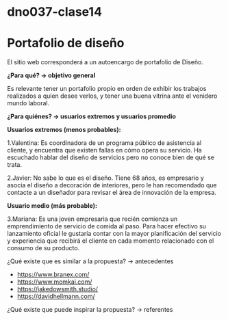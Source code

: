 # dno037-clase14
# Portafolio de diseño 
El sitio web corresponderá a un autoencargo de portafolio de Diseño. 

**¿Para qué? → objetivo general**

Es relevante tener un portafolio propio en orden de exhibir los trabajos realizados a quien desee verlos, y tener una buena vitrina ante el venidero mundo laboral.

**¿Para quiénes? → usuarios extremos y usuarios promedio**

**Usuarios extremos (menos probables):** 

1.Valentina:
Es coordinadora de un programa público de asistencia al cliente, y encuentra que existen fallas en cómo opera su servicio. Ha escuchado hablar del diseño de servicios pero         no conoce bien de qué se trata. 

2.Javier: 
No sabe lo que es el diseño. Tiene 68 años, es empresario y asocia el diseño a decoración de interiores, pero le han recomendado que contacte a un diseñador para                   revisar el área de innovación de la empresa.

**Usuario medio (más probable):** 

3.Mariana:
Es una joven empresaria que recién comienza un emprendimiento de servicio de comida al paso. Para hacer efectivo su lanzamiento oficial le gustaría contar con la mayor planificación del servicio y experiencia que recibirá el cliente en cada momento relacionado con el consumo de su producto.


¿Qué existe que es similar a la propuesta? → antecedentes

- https://www.branex.com/
- https://www.momkai.com/
- https://jakedowsmith.studio/
- https://davidhellmann.com/

¿Qué existe que puede inspirar la propuesta? → referentes
